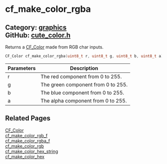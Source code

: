 [](../header.md ':include')

# cf_make_color_rgba

Category: [graphics](/api_reference?id=graphics)  
GitHub: [cute_color.h](https://github.com/RandyGaul/cute_framework/blob/master/include/cute_color.h)  
---

Returns a [CF_Color](/graphics/cf_color.md) made from RGB char inputs.

```cpp
CF_Color cf_make_color_rgba(uint8_t r, uint8_t g, uint8_t b, uint8_t a)
```

Parameters | Description
--- | ---
r | The red component from 0 to 255.
g | The green component from 0 to 255.
b | The blue component from 0 to 255.
a | The alpha component from 0 to 255.

## Related Pages

[CF_Color](/graphics/cf_color.md)  
[cf_make_color_rgb_f](/graphics/cf_make_color_rgb_f.md)  
[cf_make_color_rgba_f](/graphics/cf_make_color_rgba_f.md)  
[cf_make_color_rgb](/graphics/cf_make_color_rgb.md)  
[cf_make_color_hex_string](/graphics/cf_make_color_hex_string.md)  
[cf_make_color_hex](/graphics/cf_make_color_hex.md)  
